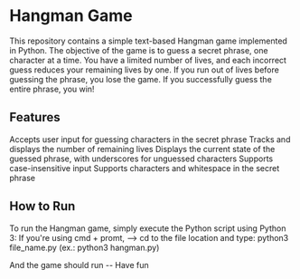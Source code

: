 # Hangman Game
This repository contains a simple text-based Hangman game implemented in Python. The objective of the game is to guess a secret phrase, one character at a time. You have a limited number of lives, and each incorrect guess reduces your remaining lives by one. If you run out of lives before guessing the phrase, you lose the game. If you successfully guess the entire phrase, you win!

## Features
Accepts user input for guessing characters in the secret phrase
Tracks and displays the number of remaining lives
Displays the current state of the guessed phrase, with underscores for unguessed characters
Supports case-insensitive input
Supports characters and whitespace in the secret phrase


## How to Run
To run the Hangman game, simply execute the Python script using Python 3:
If you're using cmd + promt, --> cd to the file location and type:
python3 file_name.py (ex.: python3 hangman.py)

And the game should run -- Have fun